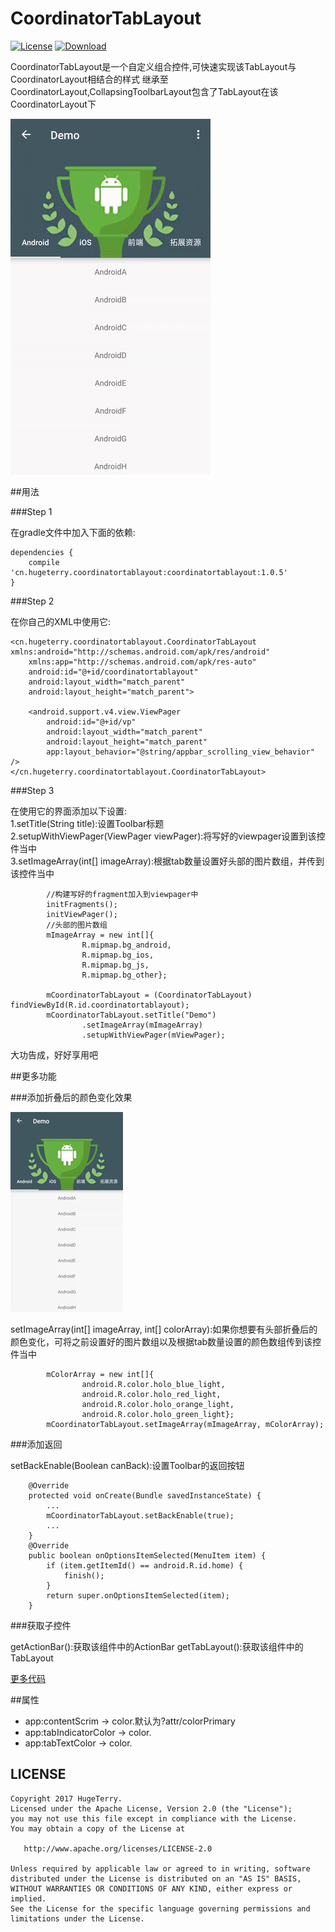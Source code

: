 # CoordinatorTabLayout

[![License](https://img.shields.io/badge/license-Apache%202.0-green.svg)](https://github.com/hugeterry/CoordinatorTabLayout/blob/master/LICENSE.txt)
[![Download](https://api.bintray.com/packages/hugeterry/CoordinatorTabLayout/CoordinatorTabLayout/images/download.svg) ](https://bintray.com/hugeterry/CoordinatorTabLayout/CoordinatorTabLayout/_latestVersion)

CoordinatorTabLayout是一个自定义组合控件,可快速实现该TabLayout与CoordinatorLayout相结合的样式
继承至CoordinatorLayout,CollapsingToolbarLayout包含了TabLayout在该CoordinatorLayout下

![show](showUI/show1.gif)


##用法

###Step 1

在gradle文件中加入下面的依赖:
```
dependencies {
    compile 'cn.hugeterry.coordinatortablayout:coordinatortablayout:1.0.5'
}
```

###Step 2

在你自己的XML中使用它:
```
<cn.hugeterry.coordinatortablayout.CoordinatorTabLayout xmlns:android="http://schemas.android.com/apk/res/android"
    xmlns:app="http://schemas.android.com/apk/res-auto"
    android:id="@+id/coordinatortablayout"
    android:layout_width="match_parent"
    android:layout_height="match_parent">

    <android.support.v4.view.ViewPager
        android:id="@+id/vp"
        android:layout_width="match_parent"
        android:layout_height="match_parent"
        app:layout_behavior="@string/appbar_scrolling_view_behavior" />
</cn.hugeterry.coordinatortablayout.CoordinatorTabLayout>
```


###Step 3

在使用它的界面添加以下设置:</br>
1.setTitle(String title):设置Toolbar标题</br>
2.setupWithViewPager(ViewPager viewPager):将写好的viewpager设置到该控件当中</br>
3.setImageArray(int[] imageArray):根据tab数量设置好头部的图片数组，并传到该控件当中
```
        //构建写好的fragment加入到viewpager中
        initFragments();
        initViewPager();
        //头部的图片数组
        mImageArray = new int[]{
                R.mipmap.bg_android,
                R.mipmap.bg_ios,
                R.mipmap.bg_js,
                R.mipmap.bg_other};

        mCoordinatorTabLayout = (CoordinatorTabLayout) findViewById(R.id.coordinatortablayout);
        mCoordinatorTabLayout.setTitle("Demo")
                .setImageArray(mImageArray)
                .setupWithViewPager(mViewPager);
```

大功告成，好好享用吧


##更多功能

###添加折叠后的颜色变化效果

![show](showUI/show2.gif)

setImageArray(int[] imageArray, int[] colorArray):如果你想要有头部折叠后的颜色变化，可将之前设置好的图片数组以及根据tab数量设置的颜色数组传到该控件当中
```
        mColorArray = new int[]{
                android.R.color.holo_blue_light,
                android.R.color.holo_red_light,
                android.R.color.holo_orange_light,
                android.R.color.holo_green_light};
        mCoordinatorTabLayout.setImageArray(mImageArray, mColorArray);
 ```

###添加返回

setBackEnable(Boolean canBack):设置Toolbar的返回按钮
```
    @Override
    protected void onCreate(Bundle savedInstanceState) {
        ...
        mCoordinatorTabLayout.setBackEnable(true);
        ...
    }
    @Override
    public boolean onOptionsItemSelected(MenuItem item) {
        if (item.getItemId() == android.R.id.home) {
            finish();
        }
        return super.onOptionsItemSelected(item);
    }
```

###获取子控件

getActionBar():获取该组件中的ActionBar
getTabLayout():获取该组件中的TabLayout

[更多代码](https://github.com/hugeterry/CoordinatorTabLayout/blob/master/sample/src/main/java/cn/hugeterry/coordinatortablayoutdemo/MainActivity.java)


##属性

- app:contentScrim -> color.默认为?attr/colorPrimary
- app:tabIndicatorColor -> color.
- app:tabTextColor -> color.


## LICENSE
    Copyright 2017 HugeTerry.
    Licensed under the Apache License, Version 2.0 (the "License");
    you may not use this file except in compliance with the License.
    You may obtain a copy of the License at

       http://www.apache.org/licenses/LICENSE-2.0

    Unless required by applicable law or agreed to in writing, software
    distributed under the License is distributed on an "AS IS" BASIS,
    WITHOUT WARRANTIES OR CONDITIONS OF ANY KIND, either express or implied.
    See the License for the specific language governing permissions and
    limitations under the License.

